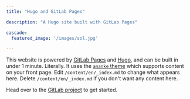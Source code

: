 ```yaml
---
title: "Hugo and GitLab Pages"

description: "A Hugo site built with GitLab Pages"

cascade:
  featured_image: '/images/sol.jpg'

---
```


This website is powered by [GitLab Pages](https://about.gitlab.com/features/pages/)
and [Hugo](https://gohugo.io), and can be built in under 1 minute.
Literally. It uses the [`ananke` theme](https://github.com/theNewDynamic/gohugo-theme-ananke)
which supports content on your front page.
Edit `/content/en/_index.md` to change what appears here. Delete `/content/en/_index.md`
if you don't want any content here.

Head over to the [GitLab project](https://gitlab.com/pages/hugo) to get started.
